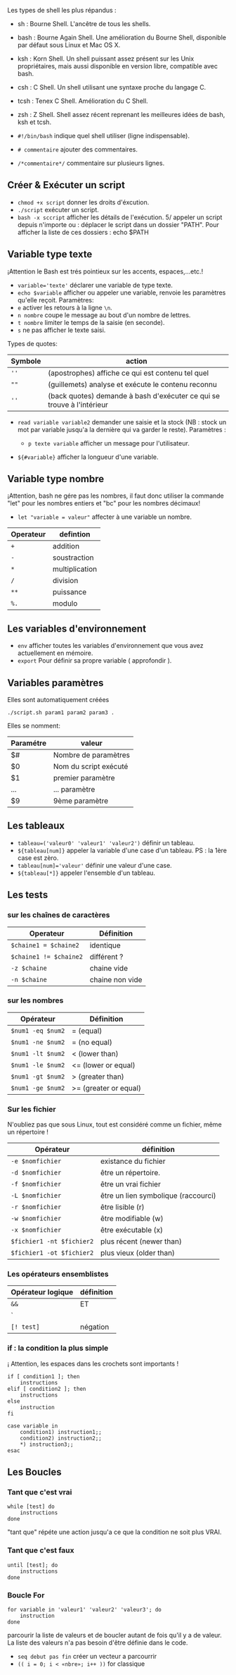 Les types de shell les plus répandus :
* sh : Bourne Shell. L'ancêtre de tous les shells.
* bash : Bourne Again Shell. Une amélioration du Bourne Shell, disponible par défaut sous Linux et Mac OS X.
* ksh : Korn Shell. Un shell puissant assez présent sur les Unix propriétaires, mais aussi disponible en version libre, compatible avec bash.
* csh : C Shell. Un shell utilisant une syntaxe proche du langage C.
* tcsh : Tenex C Shell. Amélioration du C Shell.
* zsh : Z Shell. Shell assez récent reprenant les meilleures idées de bash, ksh et tcsh.

* `#!/bin/bash` indique quel shell utiliser (ligne indispensable).
* `# commentaire` ajouter des commentaires.
* `/*commentaire*/` commentaire sur plusieurs lignes.

## Créer & Exécuter un script
	  
* `chmod +x script` donner les droits d'éxcution.
* `./script` exécuter un script.
* `bash -x sccript` afficher les détails de l'exécution.
5/ appeler un script depuis n'importe ou : déplacer le script dans un dossier "PATH". Pour afficher la liste de ces dossiers : echo $PATH

## Variable type texte
	  
¡Attention le Bash est trés pointieux sur les accents, espaces,...etc.!
	  
* `variable='texte'` déclarer une variable de type texte.
* `echo $variable` afficher ou appeler une variable, renvoie les paramètres qu'elle reçoit.
Paramètres:	
* `e` activer les retours à la ligne `\n`.
* `n nombre` coupe le message au bout d'un nombre de lettres.
* `t nombre` limiter le temps de la saisie (en seconde).
* `s` ne pas afficher le texte saisi. 

Types de quotes:

| Symbole | action |
|---|---|
| `''` | (apostrophes) affiche ce qui est contenu tel quel |
| `""` | (guillemets) analyse et exécute le contenu reconnu|
| `''` | (back quotes) demande à bash d'exécuter ce qui se trouve à l'intérieur |

* `read variable variable2` demander une saisie et la stock (NB : stock un mot par variable jusqu'a la dernière qui va garder le reste).
Paramètres :	
	* `p texte variable` afficher un message pour l'utilisateur.
	
* `${#variable}` afficher la longueur d'une variable.
	
## Variable type nombre

¡Attention, bash ne gére pas les nombres, il faut donc utiliser la commande "let" pour les nombres entiers et "bc" pour les nombres décimaux!
* `let "variable = valeur"` affecter à une variable un nombre.

| Operateur | defintion |
|---|---|
| `+` | addition |
| `-` | soustraction |
| `*` | multiplication |
| `/` | division |
| `**` | puissance |
| `%.`| modulo |

## Les variables d'environnement

* `env` afficher toutes les variables d'environnement que vous avez actuellement en mémoire.
* `export` Pour définir sa propre variable ( approfondir ).

## Variables paramètres

Elles sont automatiquement créées
```
./script.sh param1 param2 param3 . 
```
Elles se nomment:

| Paramétre | valeur |
|---|---|
| $# | Nombre de paramètres |
| $0 | Nom du script exécuté |
| $1 | premier paramètre |
| ... | ... paramètre |
| $9 | 9ème paramètre |

## Les tableaux

* `tableau=('valeur0' 'valeur1' 'valeur2')` définir un tableau.
* `${tableau[num]}` appeler la variable d'une case d'un tableau. PS : la 1ère case est zèro.
* `tableau[num]='valeur'` définir une valeur d'une case.
* `${tableau[*]}` appeler l'ensemble d'un tableau.

## Les tests

### sur les chaînes de caractères

| Operateur | Définition |
|---|---|
| `$chaine1 = $chaine2` | identique |
| `$chaine1 != $chaine2` | différent ? |
| `-z $chaine` | chaine vide |
| `-n $chaine` | chaine non vide |

### sur les nombres

| Opérateur | Définition |
|---|---|
| `$num1 -eq $num2` | = (equal) |
| `$num1 -ne $num2` | = (no equal) |
| `$num1 -lt $num2` | < (lower than) |
| `$num1 -le $num2` | <= (lower or equal) |
| `$num1 -gt $num2` | > (greater than) |
| `$num1 -ge $num2` | >= (greater or equal) |
 
### Sur les fichier

N'oubliez pas que sous Linux, tout est considéré comme un fichier, même un répertoire !

| Opérateur | définition |
|---|---|
| `-e $nomfichier` | existance du fichier |
| `-d $nomfichier` | être un répertoire.  |
| `-f $nomfichier` | être un vrai fichier |
| `-L $nomfichier` | être un lien symbolique (raccourci) |
| `-r $nomfichier` | être lisible (r) |
| `-w $nomfichier` | être modifiable (w) |
| `-x $nomfichier` | être exécutable (x) |
| `$fichier1 -nt $fichier2` | plus récent (newer than) |
| `$fichier1 -ot $fichier2` | plus vieux  (older than) |

### Les opérateurs ensemblistes

| Opérateur logique | définition |
|---|---|
| `&&` | ET | 
| `||` | OU |
| `[! test]` | négation |

### if : la condition la plus simple

¡ Attention, les espaces dans les crochets sont importants !
```
if [ condition1 ]; then
	instructions
elif [ condition2 ]; then
	instructions
else
	instruction
fi
```

```
case variable in
	condition1) instruction1;;
	condition2) instruction2;;
	*) instruction3;;
esac	
``` 

## Les Boucles

### Tant que c'est vrai

```
while [test] do
	instructions
done
``` 
"tant que" répéte une action jusqu'a ce que la condition ne soit plus VRAI.


### Tant que c'est  faux

```
until [test]; do
	instructions
done
``` 

### Boucle For

```
for variable in 'valeur1' 'valeur2' 'valeur3'; do
	instruction
done
```
parcourir la liste de valeurs et de boucler autant de fois qu'il y a de valeur. La liste des valeurs n'a pas besoin d'être définie dans le code.

* `seq debut pas fin` créer un vecteur a parcourrir
* `(( i = 0; i < «nbre»; i++ ))` for classique
